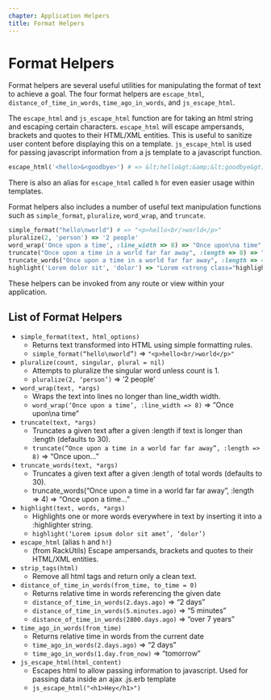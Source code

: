 ```yaml
---
chapter: Application Helpers
title: Format Helpers
---
```


# Format Helpers

Format helpers are several useful utilities for manipulating the format of text
to achieve a goal. The four format helpers are `escape_html`,
`distance_of_time_in_words`, `time_ago_in_words`, and `js_escape_html`.

The `escape_html` and `js_escape_html` function are for taking an html string and
escaping certain characters. `escape_html` will escape ampersands, brackets and
quotes to their HTML/XML entities. This is useful to sanitize user content
before displaying this on a template. `js_escape_html` is used for passing
javascript information from a js template to a javascript function.

```ruby
escape_html('<hello>&<goodbye>') # => &lt;hello&gt;&amp;&lt;goodbye&gt;
```

There is also an alias for `escape_html` called `h` for even easier usage within
templates.

Format helpers also includes a number of useful text manipulation functions such
as `simple_format`, `pluralize`, `word_wrap`, and `truncate`.

```ruby
simple_format("hello\nworld") # => "<p>hello<br/>world</p>"
pluralize(2, 'person') => '2 people'
word_wrap('Once upon a time', :line_width => 8) => "Once upon\na time"
truncate("Once upon a time in a world far far away", :length => 8) => "Once upon..."
truncate_words("Once upon a time in a world far far away", :length => 4) => "Once upon a time..."
highlight('Lorem dolor sit', 'dolor') => "Lorem <strong class="highlight">dolor</strong> sit"
```

These helpers can be invoked from any route or view within your application.

## List of Format Helpers

- `simple_format(text, html_options)`
  - Returns text transformed into HTML using simple formatting rules.
  - `simple_format(“hello\nworld”)` =\> `"<p>hello<br/>world</p>"`
- `pluralize(count, singular, plural = nil)`
  - Attempts to pluralize the singular word unless count is 1.
  - `pluralize(2, ‘person’)` =\> ‘2 people’
- `word_wrap(text, *args)`
  - Wraps the text into lines no longer than line\_width width.
  - `word_wrap(‘Once upon a time’, :line_width => 8)` =\> “Once upon\\na time”
- `truncate(text, *args)`
  - Truncates a given text after a given :length if text is longer than :length
    (defaults to 30).
  - `truncate(“Once upon a time in a world far far away”, :length => 8)` =\>
    “Once upon…”
- `truncate_words(text, *args)`
  - Truncates a given text after a given :length of total words (defaults to
    30).
  - truncate\_words(“Once upon a time in a world far far away”, :length =\> 4)
    =\> “Once upon a time…”
- `highlight(text, words, *args)`
  - Highlights one or more words everywhere in text by inserting it into a
    :highlighter string.
  - `highlight(‘Lorem ipsum dolor sit amet’, ‘dolor’)`
- `escape_html` (alias `h` and `h!`)
  - (from RackUtils) Escape ampersands, brackets and quotes to their HTML/XML
    entities.
- `strip_tags(html)`
  - Remove all html tags and return only a clean text.
- `distance_of_time_in_words(from_time, to_time = 0)`
  - Returns relative time in words referencing the given date
  - `distance_of_time_in_words(2.days.ago)` =\> “2 days”
  - `distance_of_time_in_words(5.minutes.ago)` =\> “5 minutes”
  - `distance_of_time_in_words(2800.days.ago)` =\> “over 7 years”
- `time_ago_in_words(from_time)`
  - Returns relative time in words from the current date
  - `time_ago_in_words(2.days.ago)` =\> “2 days”
  - `time_ago_in_words(1.day.from_now)` =\> “tomorrow”
- `js_escape_html(html_content)`
  - Escapes html to allow passing information to javascript. Used for passing
    data inside an ajax .js.erb template
  - `js_escape_html("<h1>Hey</h1>")`
